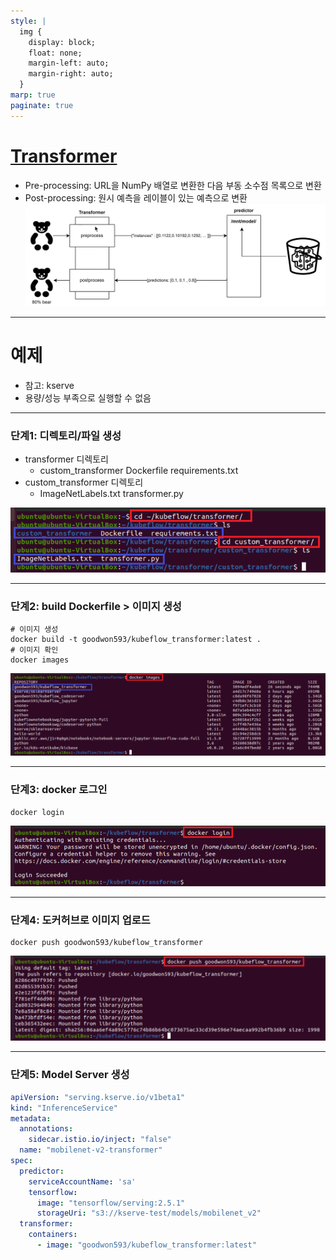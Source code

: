 ```yaml
---
style: |
  img {
    display: block;
    float: none;
    margin-left: auto;
    margin-right: auto;
  }
marp: true
paginate: true
---
```

# [Transformer](https://kserve.github.io/website/0.11/modelserving/v1beta1/transformer/torchserve_image_transformer/#implement-prepost-processing-with-kserve-model-api)
- Pre-processing: URL을 NumPy 배열로 변환한 다음 부동 소수점 목록으로 변환
- Post-processing: 원시 예측을 레이블이 있는 예측으로 변환
![alt text](./img/image-126.png)

---
# 예제
- 참고: kserve
- 용량/성능 부족으로 실행할 수 없음

---
### 단계1: 디렉토리/파일 생성
- transformer 디렉토리
  - custom_transformer  Dockerfile  requirements.txt
- custom_transformer 디렉토리
  - ImageNetLabels.txt  transformer.py

![alt text](./img/image-137.png)

---
### 단계2: build Dockerfile > 이미지 생성
```shell
# 이미지 생성
docker build -t goodwon593/kubeflow_transformer:latest .
# 이미지 확인
docker images
```
![alt text](./img/image-138.png)

---
### 단계3: docker 로그인 
```shell
docker login
```
![alt text](./img/image-139.png)

---
### 단계4: 도커허브로 이미지 업로드 
```shell
docker push goodwon593/kubeflow_transformer
```
![alt text](./img/image-140.png)

---
### 단계5: Model Server 생성
```yaml
apiVersion: "serving.kserve.io/v1beta1"
kind: "InferenceService"
metadata:
  annotations:
    sidecar.istio.io/inject: "false"
  name: "mobilenet-v2-transformer"
spec:
  predictor:
    serviceAccountName: 'sa'
    tensorflow:
      image: "tensorflow/serving:2.5.1"
      storageUri: "s3://kserve-test/models/mobilenet_v2"
  transformer:
    containers:
      - image: "goodwon593/kubeflow_transformer:latest"
```




















